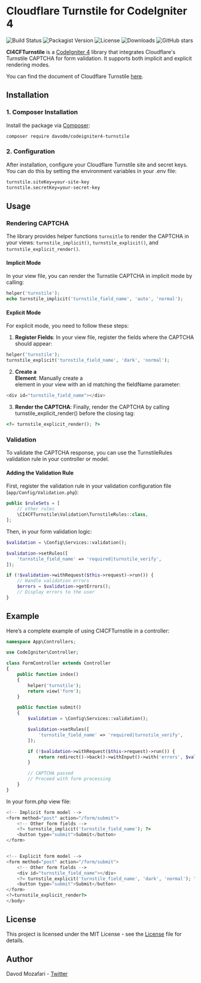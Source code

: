 # Cloudflare Turnstile for CodeIgniter 4
![Build Status](https://github.com/davodm/codeigniter4-turnstile/actions/workflows/main.yml/badge.svg)
![Packagist Version](https://img.shields.io/packagist/v/davodm/codeigniter4-turnstile)
![License](https://img.shields.io/github/license/davodm/codeigniter4-turnstile)
![Downloads](https://img.shields.io/packagist/dt/davodm/codeigniter4-turnstile)
![GitHub stars](https://img.shields.io/github/stars/davodm/codeigniter4-turnstile?style=social)

**CI4CFTurnstile** is a [CodeIgniter 4](https://github.com/codeigniter4/CodeIgniter4) library that integrates Cloudflare's Turnstile CAPTCHA for form validation. It supports both implicit and explicit rendering modes.

You can find the document of Cloudflare Turnstile [here](https://developers.cloudflare.com/turnstile/get-started/client-side-rendering/).

## Installation
### 1. Composer Installation
Install the package via [Composer](https://getcomposer.org/):

```bash
composer require davodm/codeigniter4-turnstile
```
### 2. Configuration
After installation, configure your Cloudflare Turnstile site and secret keys. You can do this by setting the environment variables in your .env file:

```bash
turnstile.siteKey=your-site-key
turnstile.secretKey=your-secret-key
```

## Usage

### Rendering CAPTCHA

The library provides helper functions `turnsitle` to render the CAPTCHA in your views: `turnstile_implicit()`, `turnstile_explicit()`, and `turnstile_explicit_render()`.


#### Implicit Mode
In your view file, you can render the Turnstile CAPTCHA in implicit mode by calling:

```php
helper('turnstile');
echo turnstile_implicit('turnstile_field_name', 'auto', 'normal');
```

#### Explicit Mode

For explicit mode, you need to follow these steps:

1. **Register Fields**: In your view file, register the fields where the CAPTCHA should appear:

```php
helper('turnstile');
turnstile_explicit('turnstile_field_name', 'dark', 'normal');
```

2. **Create a <div> Element**: Manually create a <div> element in your view with an id matching the fieldName parameter:

```php
<div id="turnstile_field_name"></div>
```

3. **Render the CAPTCHA**: Finally, render the CAPTCHA by calling turnstile_explicit_render() before the closing </body> tag:

```php
<?= turnstile_explicit_render(); ?>
```

### Validation
To validate the CAPTCHA response, you can use the TurnstileRules validation rule in your controller or model.

#### Adding the Validation Rule
First, register the validation rule in your validation configuration file (`app/Config/Validation.php`):

```php
public $ruleSets = [
    // other rules
    \CI4CFTurnstile\Validation\TurnstileRules::class,
];
```

Then, in your form validation logic:

```php
$validation = \Config\Services::validation();

$validation->setRules([
    'turnstile_field_name' => 'required|turnstile_verify',
]);

if (!$validation->withRequest($this->request)->run()) {
    // Handle validation errors
    $errors = $validation->getErrors();
    // Display errors to the user
}
```

## Example
Here’s a complete example of using CI4CFTurnstile in a controller:

```php
namespace App\Controllers;

use CodeIgniter\Controller;

class FormController extends Controller
{
    public function index()
    {
        helper('turnstile');
        return view('form');
    }

    public function submit()
    {
        $validation = \Config\Services::validation();

        $validation->setRules([
            'turnstile_field_name' => 'required|turnstile_verify',
        ]);

        if (!$validation->withRequest($this->request)->run()) {
            return redirect()->back()->withInput()->with('errors', $validation->getErrors());
        }

        // CAPTCHA passed
        // Proceed with form processing
    }
}
```
In your form.php view file:

```php
<!-- Implicit form model -->
<form method="post" action="/form/submit">
    <!-- Other form fields -->
    <?= turnstile_implicit('turnstile_field_name'); ?>
    <button type="submit">Submit</button>
</form>


<!-- Explicit form model -->
<form method="post" action="/form/submit">
    <!-- Other form fields -->
    <div id="turnstile_field_name"></div>
    <?= turnstile_explicit('turnstile_field_name', 'dark', 'normal'); ?>
    <button type="submit">Submit</button>
</form>
<?=turnstile_explicit_render?>
</body>
```

## License
This project is licensed under the MIT License - see the [License](./License) file for details.


## Author
Davod Mozafari - [Twitter](https://twitter.com/davodmozafari)
